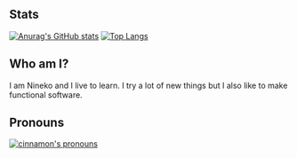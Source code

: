 ## Stats
[![Anurag's GitHub stats](https://github-readme-stats.vercel.app/api?username=NinekoTheCat&&show_icons=trye&theme=gruvbox)](https://github.com/anuraghazra/github-readme-stats)
[![Top Langs](https://github-readme-stats.vercel.app/api/top-langs/?username=NinekoTheCat&&show_icons=trye&theme=gruvbox)](https://github.com/anuraghazra/github-readme-stats)

## Who am I?
I am Nineko and I live to learn. I try a lot of new things but I also like to make functional software.

## Pronouns
[![cinnamon's pronouns](https://pronouns-page.s3.eu-west-1.amazonaws.com/card/en/cinnamon_cute-01JEP8NJ70HX9GSJE04V5SGCYX-dark.png)](https://en.pronouns.page/@cinnamon_cute)

